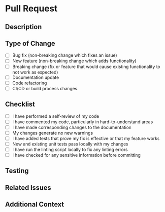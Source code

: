 # Pull Request

## Description
<!-- Provide a brief description of the changes in this PR -->

## Type of Change
<!-- Mark the appropriate option with an [x] -->
- [ ] Bug fix (non-breaking change which fixes an issue)
- [ ] New feature (non-breaking change which adds functionality)
- [ ] Breaking change (fix or feature that would cause existing functionality to not work as expected)
- [ ] Documentation update
- [ ] Code refactoring
- [ ] CI/CD or build process changes

## Checklist
<!-- Mark completed items with an [x] -->
- [ ] I have performed a self-review of my code
- [ ] I have commented my code, particularly in hard-to-understand areas
- [ ] I have made corresponding changes to the documentation
- [ ] My changes generate no new warnings
- [ ] I have added tests that prove my fix is effective or that my feature works
- [ ] New and existing unit tests pass locally with my changes
- [ ] I have run the linting script locally to fix any linting errors
- [ ] I have checked for any sensitive information before committing

## Testing
<!-- Describe the testing you have performed -->

## Related Issues
<!-- Link to any related issues using the format: Fixes #123 -->

## Additional Context
<!-- Add any other context about the PR here -->